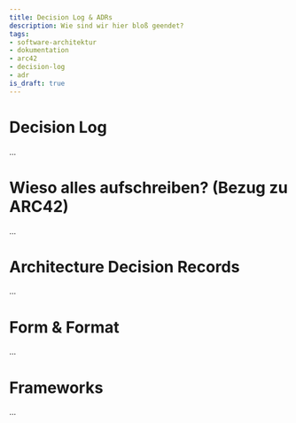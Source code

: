 ```yaml
---
title: Decision Log & ADRs
description: Wie sind wir hier bloß geendet?
tags:
- software-architektur
- dokumentation
- arc42
- decision-log
- adr
is_draft: true
---
```


# Decision Log

...

# Wieso alles aufschreiben? (Bezug zu ARC42)

...

# Architecture Decision Records

...

# Form & Format

...

# Frameworks

...
